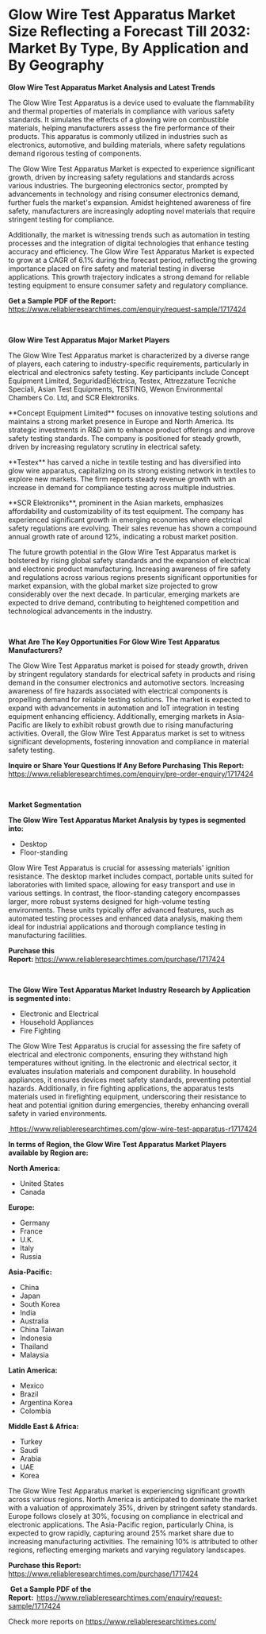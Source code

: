 <p><h1>Glow Wire Test Apparatus Market Size Reflecting a Forecast Till 2032: Market By Type, By Application and By Geography</h1></p><p><strong>Glow Wire Test Apparatus Market Analysis and Latest Trends</strong></p>
<p><p>The Glow Wire Test Apparatus is a device used to evaluate the flammability and thermal properties of materials in compliance with various safety standards. It simulates the effects of a glowing wire on combustible materials, helping manufacturers assess the fire performance of their products. This apparatus is commonly utilized in industries such as electronics, automotive, and building materials, where safety regulations demand rigorous testing of components.</p><p>The Glow Wire Test Apparatus Market is expected to experience significant growth, driven by increasing safety regulations and standards across various industries. The burgeoning electronics sector, prompted by advancements in technology and rising consumer electronics demand, further fuels the market's expansion. Amidst heightened awareness of fire safety, manufacturers are increasingly adopting novel materials that require stringent testing for compliance. </p><p>Additionally, the market is witnessing trends such as automation in testing processes and the integration of digital technologies that enhance testing accuracy and efficiency. The Glow Wire Test Apparatus Market is expected to grow at a CAGR of 6.1% during the forecast period, reflecting the growing importance placed on fire safety and material testing in diverse applications. This growth trajectory indicates a strong demand for reliable testing equipment to ensure consumer safety and regulatory compliance.</p></p>
<p><strong>Get a Sample PDF of the Report:&nbsp;</strong> <a href="https://www.reliableresearchtimes.com/enquiry/request-sample/1717424?utm_campaign=2200&utm_medium=2&utm_source=Github&utm_content=ia&utm_term=25032025&utm_id=glow-wire-test-apparatus">https://www.reliableresearchtimes.com/enquiry/request-sample/1717424</a></p>
<p>&nbsp;</p>
<p><strong>Glow Wire Test Apparatus Major Market Players</strong></p>
<p><p>The Glow Wire Test Apparatus market is characterized by a diverse range of players, each catering to industry-specific requirements, particularly in electrical and electronics safety testing. Key participants include Concept Equipment Limited, SeguridadEléctrica, Testex, Attrezzature Tecniche Speciali, Asian Test Equipments, TESTING, Wewon Environmental Chambers Co. Ltd, and SCR Elektroniks.</p><p>**Concept Equipment Limited** focuses on innovative testing solutions and maintains a strong market presence in Europe and North America. Its strategic investments in R&D aim to enhance product offerings and improve safety testing standards. The company is positioned for steady growth, driven by increasing regulatory scrutiny in electrical safety.</p><p>**Testex** has carved a niche in textile testing and has diversified into glow wire apparatus, capitalizing on its strong existing network in textiles to explore new markets. The firm reports steady revenue growth with an increase in demand for compliance testing across multiple industries.</p><p>**SCR Elektroniks**, prominent in the Asian markets, emphasizes affordability and customizability of its test equipment. The company has experienced significant growth in emerging economies where electrical safety regulations are evolving. Their sales revenue has shown a compound annual growth rate of around 12%, indicating a robust market position.</p><p>The future growth potential in the Glow Wire Test Apparatus market is bolstered by rising global safety standards and the expansion of electrical and electronic product manufacturing. Increasing awareness of fire safety and regulations across various regions presents significant opportunities for market expansion, with the global market size projected to grow considerably over the next decade. In particular, emerging markets are expected to drive demand, contributing to heightened competition and technological advancements in the industry.</p></p>
<p>&nbsp;</p>
<p><strong>What Are The Key Opportunities For Glow Wire Test Apparatus Manufacturers?</strong></p>
<p><p>The Glow Wire Test Apparatus market is poised for steady growth, driven by stringent regulatory standards for electrical safety in products and rising demand in the consumer electronics and automotive sectors. Increasing awareness of fire hazards associated with electrical components is propelling demand for reliable testing solutions. The market is expected to expand with advancements in automation and IoT integration in testing equipment enhancing efficiency. Additionally, emerging markets in Asia-Pacific are likely to exhibit robust growth due to rising manufacturing activities. Overall, the Glow Wire Test Apparatus market is set to witness significant developments, fostering innovation and compliance in material safety testing.</p></p>
<p><strong>Inquire or Share Your Questions If Any Before Purchasing This Report:</strong> <a href="https://www.reliableresearchtimes.com/enquiry/pre-order-enquiry/1717424?utm_campaign=2200&utm_medium=2&utm_source=Github&utm_content=ia&utm_term=25032025&utm_id=glow-wire-test-apparatus">https://www.reliableresearchtimes.com/enquiry/pre-order-enquiry/1717424</a></p>
<p>&nbsp;</p>
<p><strong>Market Segmentation</strong></p>
<p><strong>The Glow Wire Test Apparatus Market Analysis by types is segmented into:</strong></p>
<p><ul><li>Desktop</li><li>Floor-standing</li></ul></p>
<p><p>Glow Wire Test Apparatus is crucial for assessing materials' ignition resistance. The desktop market includes compact, portable units suited for laboratories with limited space, allowing for easy transport and use in various settings. In contrast, the floor-standing category encompasses larger, more robust systems designed for high-volume testing environments. These units typically offer advanced features, such as automated testing processes and enhanced data analysis, making them ideal for industrial applications and thorough compliance testing in manufacturing facilities.</p></p>
<p><strong>Purchase this Report:&nbsp;</strong><a href="https://www.reliableresearchtimes.com/purchase/1717424?utm_campaign=2200&utm_medium=2&utm_source=Github&utm_content=ia&utm_term=25032025&utm_id=glow-wire-test-apparatus">https://www.reliableresearchtimes.com/purchase/1717424</a></p>
<p>&nbsp;</p>
<p><strong>The Glow Wire Test Apparatus Market Industry Research by Application is segmented into:</strong></p>
<p><ul><li>Electronic and Electrical</li><li>Household Appliances</li><li>Fire Fighting</li></ul></p>
<p><p>The Glow Wire Test Apparatus is crucial for assessing the fire safety of electrical and electronic components, ensuring they withstand high temperatures without igniting. In the electronic and electrical sector, it evaluates insulation materials and component durability. In household appliances, it ensures devices meet safety standards, preventing potential hazards. Additionally, in fire fighting applications, the apparatus tests materials used in firefighting equipment, underscoring their resistance to heat and potential ignition during emergencies, thereby enhancing overall safety in varied environments.</p></p>
<p><a href="https://www.reliableresearchtimes.com/glow-wire-test-apparatus-r1717424?utm_campaign=2200&utm_medium=2&utm_source=Github&utm_content=ia&utm_term=25032025&utm_id=glow-wire-test-apparatus">&nbsp;https://www.reliableresearchtimes.com/glow-wire-test-apparatus-r1717424</a></p>
<p><strong>In terms of Region, the Glow Wire Test Apparatus Market Players available by Region are:</strong></p>
<p>
    <p> <strong> North America: </strong>
        <ul>
            <li>United States</li>
            <li>Canada</li>
        </ul>
        </p> 
    <p> <strong> Europe: </strong>
        <ul>
            <li>Germany</li>
            <li>France</li>
            <li>U.K.</li>
            <li>Italy</li>
            <li>Russia</li>
        </ul>
        </p> 
    <p> <strong> Asia-Pacific: </strong>
        <ul>
            <li>China</li>
            <li>Japan</li>
            <li>South Korea</li>
            <li>India</li>
            <li>Australia</li>
            <li>China Taiwan</li>
            <li>Indonesia</li>
            <li>Thailand</li>
            <li>Malaysia</li>
        </ul>
        </p> 
    <p> <strong> Latin America: </strong>
        <ul>
            <li>Mexico</li>
            <li>Brazil</li>
            <li>Argentina Korea</li>
            <li>Colombia</li>
        </ul>
        </p> 
    <p> <strong> Middle East & Africa: </strong>
        <ul>
            <li>Turkey</li>
            <li>Saudi</li>
            <li>Arabia</li>
            <li>UAE</li>
            <li>Korea</li>
        </ul>
    </p>
    </p>
<p><p>The Glow Wire Test Apparatus market is experiencing significant growth across various regions. North America is anticipated to dominate the market with a valuation of approximately 35%, driven by stringent safety standards. Europe follows closely at 30%, focusing on compliance in electrical and electronic applications. The Asia-Pacific region, particularly China, is expected to grow rapidly, capturing around 25% market share due to increasing manufacturing activities. The remaining 10% is attributed to other regions, reflecting emerging markets and varying regulatory landscapes.</p></p>
<p><strong>Purchase this Report: </strong><a href="https://www.reliableresearchtimes.com/purchase/1717424?utm_campaign=2200&utm_medium=2&utm_source=Github&utm_content=ia&utm_term=25032025&utm_id=glow-wire-test-apparatus">https://www.reliableresearchtimes.com/purchase/1717424</a></p>
<p>&nbsp;<strong>Get a Sample PDF of the Report:&nbsp;&nbsp;</strong><a href="https://www.reliableresearchtimes.com/enquiry/request-sample/1717424?utm_campaign=2200&utm_medium=2&utm_source=Github&utm_content=ia&utm_term=25032025&utm_id=glow-wire-test-apparatus">https://www.reliableresearchtimes.com/enquiry/request-sample/1717424</a></p>
<p><strong></strong></p>
<p>Check more reports on <a href="https://www.reliableresearchtimes.com/?utm_campaign=2200&utm_medium=2&utm_source=Github&utm_content=ia&utm_term=25032025&utm_id=glow-wire-test-apparatus">https://www.reliableresearchtimes.com/</a></p>